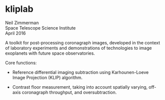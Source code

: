 # kliplab
Neil Zimmerman  
Space Telescope Science Institute  
April 2016

A toolkit for post-processing coronagraph images, developed in the context of laboratory experiments and demonstrations of technologies to image exoplanets with future space observatories.

Core functions:

* Reference differential imaging subtraction using Karhounen-Loeve Image Projection (KLIP) algorithm.

* Contrast floor measurement, taking into account spatially varying, off-axis coronagraph throughput, and oversubtraction.
